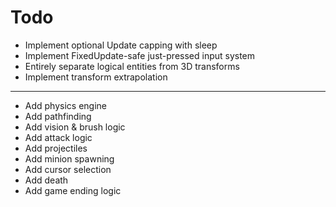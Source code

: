 # Todo

- Implement optional Update capping with sleep
- Implement FixedUpdate-safe just-pressed input system
- Entirely separate logical entities from 3D transforms
- Implement transform extrapolation

---

- Add physics engine
- Add pathfinding
- Add vision & brush logic
- Add attack logic
- Add projectiles
- Add minion spawning
- Add cursor selection
- Add death
- Add game ending logic
